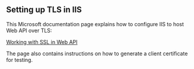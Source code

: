 ## Setting up TLS in IIS

This Microsoft documentation page explains how to configure IIS to host Web API over TLS:

[Working with SSL in Web API](https://docs.microsoft.com/en-us/aspnet/web-api/overview/security/working-with-ssl-in-web-api)

The page also contains instructions on how to generate a client certificate for testing.